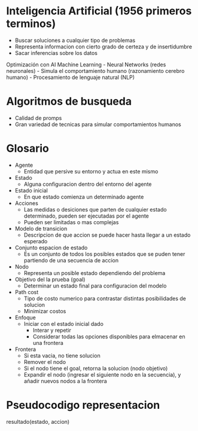 # Inteligencia Artificial (1956 primeros terminos)

  - Buscar soluciones a cualquier tipo de problemas
  - Representa informacion con cierto grado de certeza y de insertidumbre
  - Sacar inferencias sobre los datos

  Optimización con AI
  Machine Learning
    - Neural Networks (redes neuronales)
        - Simula el comportamiento humano (razonamiento cerebro humano)
    - Procesamiento de lenguaje natural (NLP)

# Algoritmos de busqueda
  - Calidad de promps 
  - Gran variedad de tecnicas para simular comportamientos humanos

# Glosario
- Agente
  - Entidad que persive su entorno y actua en este mismo
- Estado
  - Alguna configuracion dentro del entorno del agente
- Estado inicial
  - En que estado comienza un determinado agente
- Acciones
  - Las medidas o desiciones que parten de cualquier estado determinado, pueden ser ejecutadas por el agente
  - Pueden ser limitadas o mas complejas
- Modelo de transicion
  - Descripcion de que accion se puede hacer hasta llegar a un estado esperado
- Conjunto espacion de estado
  - Es un conjunto de todos los posibles estados que se puden tener partiendo de una secuencia de accion
- Nodo 
  - Representa un posible estado dependiendo del problema
- Objetivo del la prueba (goal)
  - Determinar un estado final para configuracion del modelo
- Path cost
  - Tipo de costo numerico para contrastar distintas posibilidades de solucion
  - Minimizar costos 
- Enfoque
  - Iniciar con el estado inicial dado
     - Interar y repetir
      - Considerar todas las opciones disponibles para elmacenar en una frontera
- Frontera
  - Si esta vacia, no tiene solucion
  - Remover el nodo
  - Si el nodo tiene el goal, retorna la solucion (nodo objetivo)
  - Expandir el nodo (ingresar el siguiente nodo en la secuencia), y añadir nuevos nodos a la frontera

# Pseudocodigo representacion
resultado(estado, accion)